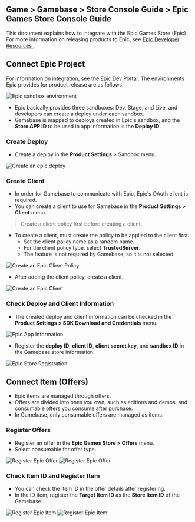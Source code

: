 ## Game > Gamebase > Store Console Guide > Epic Games Store Console Guide

This document explains how to integrate with the Epic Games Store (Epic).
For more information on releasing products to Epic, see [Epic Developer Resources ](https://dev.epicgames.com/docs/en-US).

## Connect Epic Project
For information on integration, see the [Epic Dev Portal](https://dev.epicgames.com/). 
The environments Epic provides for product release are as follows.

![Epic sandbox environment](https://kr1-api-object-storage.nhncloudservice.com/v1/AUTH_2acdfabf4efe4efc8a04c00b348110c9/cdn_origin/prod_gamebase/StoreConsoleGuide/epic_games_store_console_guide_en_sandbox.png)

* Epic basically provides three sandboxes: Dev, Stage, and Live, and developers can create a deploy under each sandbox.
* Gamebase is mapped to deploys created in Epic's sandbox, and the **Store APP ID** to be used in app information is the **Deploy ID**.

### Create Deploy
* Create a deploy in the **Product Settings** > Sandbox menu.

![Create an epic deploy](https://kr1-api-object-storage.nhncloudservice.com/v1/AUTH_2acdfabf4efe4efc8a04c00b348110c9/cdn_origin/prod_iap/console_epic/epic_console_sandbox_02_kor.png)

### Create Client
* In order for Gamebase to communicate with Epic, Epic's OAuth client is required.
* You can create a client to use for Gamebase in the **Product Settings > Client** menu.
> Create a client policy first before creating a client.

* To create a client, must create the policy to be applied to the client first.
  * Set the client policy name as a random name.
  * For the client policy type, select **TrustedServer**.
  * The feature is not required by Gamebase, so it is not selected.

![Create an Epic Client Policy](https://kr1-api-object-storage.nhncloudservice.com/v1/AUTH_2acdfabf4efe4efc8a04c00b348110c9/cdn_origin/prod_iap/console_epic/epic_console_app_01_kor.png)

* After adding the client policy, create a client.

![Create an Epic Client](https://kr1-api-object-storage.nhncloudservice.com/v1/AUTH_2acdfabf4efe4efc8a04c00b348110c9/cdn_origin/prod_iap/console_epic/epic_console_app_02_kor.png)

### Check Deploy and Client Information
* The created deploy and client information can be checked in the **Product Settings > SDK Download and Credentials** menu.

![Epic App Information](https://kr1-api-object-storage.nhncloudservice.com/v1/AUTH_2acdfabf4efe4efc8a04c00b348110c9/cdn_origin/prod_iap/console_epic/epic_console_app_03_kor.png)

* Register the **deploy ID**, **client ID**, **client secret key**, and **sandbox ID** in the Gamebase store information.

![Epic Store Registration](https://kr1-api-object-storage.nhncloudservice.com/v1/AUTH_2acdfabf4efe4efc8a04c00b348110c9/cdn_origin/prod_gamebase/StoreConsoleGuide/epic_games_store_console_guide_en_01_registration.png)

## Connect Item (Offers)
* Epic items are managed through offers.
* Offers are divided into ones you own, such as editions and demos, and consumable offers you consume after purchase.
* In Gamebase, only consumable offers are managed as items.

### Register Offers
* Register an offer in the **Epic Games Store > Offers** menu.
* Select consumable for offer type.

![Register Epic Offer](https://kr1-api-object-storage.nhncloudservice.com/v1/AUTH_2acdfabf4efe4efc8a04c00b348110c9/cdn_origin/prod_iap/console_epic/epic_console_item_01_kor.png)
![Register Epic Offer](https://kr1-api-object-storage.nhncloudservice.com/v1/AUTH_2acdfabf4efe4efc8a04c00b348110c9/cdn_origin/prod_iap/console_epic/epic_console_item_02_kor.png)

### Check Item ID and Register Item
* You can check the item ID in the offer details after registering.
* In the ID item, register the **Target Item ID** as the **Store Item ID** of the Gamebase.

![Register Epic Item](https://kr1-api-object-storage.nhncloudservice.com/v1/AUTH_2acdfabf4efe4efc8a04c00b348110c9/cdn_origin/prod_iap/console_epic/epic_console_item_03_kor.png)
![Register Epic Item](https://kr1-api-object-storage.nhncloudservice.com/v1/AUTH_2acdfabf4efe4efc8a04c00b348110c9/cdn_origin/prod_gamebase/StoreConsoleGuide/epic_games_store_console_guide_en_02_item_registration.png)
